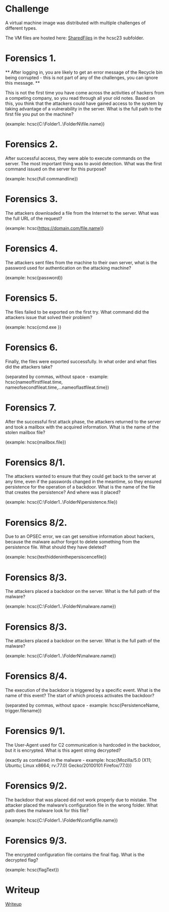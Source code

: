 # Challenge

A virtual machine image was distributed with multiple challenges of different types.

The VM files are hosted here: [SharedFiles](/SharedFiles.md) in the hcsc23 subfolder.

# Forensics 1.

** After logging in, you are likely to get an error message of the Recycle bin being corrupted - this is not part of any of the challenges, you can ignore this message. **

This is not the first time you have come across the activities of hackers from a competing company, so you read through all your old notes. Based on this, you think that the attackers could have gained access to the system by taking advantage of a vulnerability in the server. What is the full path to the first file you put on the machine?

(example: hcsc{C:\Folder1..\FolderN\file.name})

# Forensics 2.

After successful access, they were able to execute commands on the server. The most important thing was to avoid detection. What was the first command issued on the server for this purpose?

(example: hcsc{full commandline})

# Forensics 3.

The attackers downloaded a file from the Internet to the server. What was the full URL of the request?

(example: hcsc{https://domain.com/file.name})

# Forensics 4.

The attackers sent files from the machine to their own server, what is the password used for authentication on the attacking machine?

(example: hcsc{password})

# Forensics 5.

The files failed to be exported on the first try. What command did the attackers issue that solved their problem?

(example: hcsc{cmd.exe })

# Forensics 6.

Finally, the files were exported successfully. In what order and what files did the attackers take?

(separated by commas, without space - example: hcsc{nameoffirstfileat.time, nameofsecondfileat.time,...nameoflastfileat.time})

# Forensics 7.

After the successful first attack phase, the attackers returned to the server and took a mailbox with the acquired information. What is the name of the stolen mailbox file?

(example: hcsc{mailbox.file})

# Forensics 8/1.

The attackers wanted to ensure that they could get back to the server at any time, even if the passwords changed in the meantime, so they ensured persistence for the operation of a backdoor. What is the name of the file that creates the persistence? And where was it placed?

(example: hcsc{C:\Folder1..\FolderN\persistence.file})

# Forensics 8/2.

Due to an OPSEC error, we can get sensitive information about hackers, because the malware author forgot to delete something from the persistence file. What should they have deleted?

(example: hcsc{texthiddeninthepersiscencefile})

# Forensics 8/3.

The attackers placed a backdoor on the server. What is the full path of the malware?

(example: hcsc{C:\Folder1..\FolderN\malware.name})

# Forensics 8/3.

The attackers placed a backdoor on the server. What is the full path of the malware?

(example: hcsc{C:\Folder1..\FolderN\malware.name})

# Forensics 8/4.

The execution of the backdoor is triggered by a specific event. What is the name of this event? The start of which process activates the backdoor?

(separated by commas, without space - example: hcsc{PersistenceName, trigger.filename})

# Forensics 9/1.

The User-Agent used for C2 communication is hardcoded in the backdoor, but it is encrypted. What is this agent string decrypted?

(exactly as contained in the malware - example: hcsc{Mozilla/5.0 (X11; Ubuntu; Linux x8664; rv:77.0) Gecko/20100101 Firefox/77.0})

# Forensics 9/2.

The backdoor that was placed did not work properly due to mistake. The attacker placed the malware’s configuration file in the wrong folder. What path does the malware look for this file?

(example: hcsc{C:\Folder1..\FolderN\configfile.name})

# Forensics 9/3.

The encrypted configuration file contains the final flag. What is the decrypted flag?

(example: hcsc{flagText})

# Writeup

[Writeup](WRITEUP.md)
